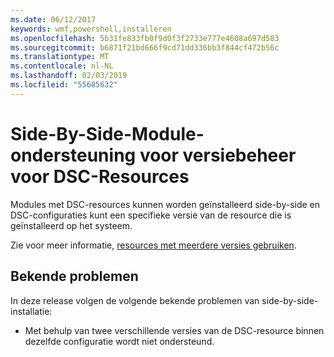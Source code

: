 ```yaml
---
ms.date: 06/12/2017
keywords: wmf,powershell,installeren
ms.openlocfilehash: 5b31fe833fb0f9d0f3f2733e777e4608a697d583
ms.sourcegitcommit: b6871f21bd666f9cd71dd336bb3f844cf472b56c
ms.translationtype: MT
ms.contentlocale: nl-NL
ms.lasthandoff: 02/03/2019
ms.locfileid: "55685632"
---
```

# <a name="side-by-side-module-versioning-support-for-dsc-resources"></a>Side-By-Side-Module-ondersteuning voor versiebeheer voor DSC-Resources

Modules met DSC-resources kunnen worden geïnstalleerd side-by-side en DSC-configuraties kunt een specifieke versie van de resource die is geïnstalleerd op het systeem.

Zie voor meer informatie, [resources met meerdere versies gebruiken](https://msdn.microsoft.com/powershell/dsc/sxsresource).

## <a name="known-issues"></a>Bekende problemen

In deze release volgen de volgende bekende problemen van side-by-side-installatie:

-   Met behulp van twee verschillende versies van de DSC-resource binnen dezelfde configuratie wordt niet ondersteund.
